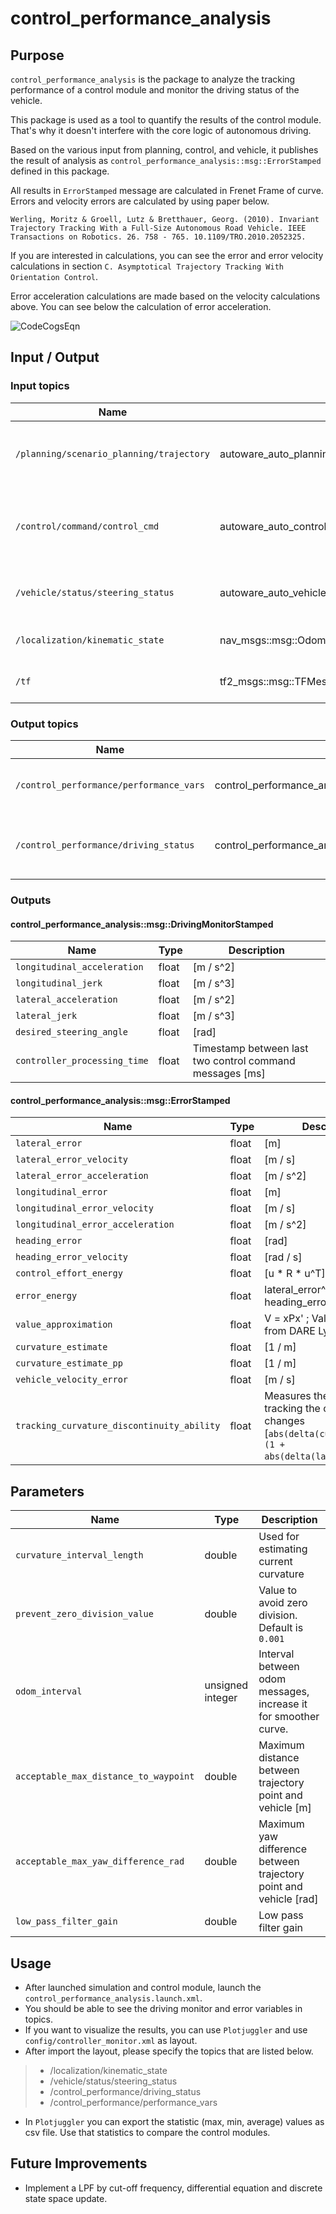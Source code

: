 # control_performance_analysis

## Purpose

`control_performance_analysis` is the package to analyze the tracking performance of a control module and monitor the driving status of the vehicle.

This package is used as a tool to quantify the results of the control module.
That's why it doesn't interfere with the core logic of autonomous driving.

Based on the various input from planning, control, and vehicle, it publishes the result of analysis as `control_performance_analysis::msg::ErrorStamped` defined in this package.

All results in `ErrorStamped` message are calculated in Frenet Frame of curve. Errors and velocity errors are calculated by using paper below.

<!-- cspell: ignore Werling Moritz Groell Lutz Bretthauer Georg -->

`Werling, Moritz & Groell, Lutz & Bretthauer, Georg. (2010). Invariant Trajectory Tracking With a Full-Size Autonomous Road Vehicle. IEEE Transactions on Robotics. 26. 758 - 765. 10.1109/TRO.2010.2052325.`

If you are interested in calculations, you can see the error and error velocity calculations in section `C. Asymptotical Trajectory Tracking With Orientation Control`.

Error acceleration calculations are made based on the velocity calculations above. You can see below the calculation of error acceleration.

![CodeCogsEqn](https://user-images.githubusercontent.com/45468306/169027099-ef15b306-2868-4084-a350-0e2b652c310f.png)

## Input / Output

### Input topics

| Name                                     | Type                                                     | Description                                 |
| ---------------------------------------- | -------------------------------------------------------- | ------------------------------------------- |
| `/planning/scenario_planning/trajectory` | autoware_auto_planning_msgs::msg::Trajectory             | Output trajectory from planning module.     |
| `/control/command/control_cmd`           | autoware_auto_control_msgs::msg::AckermannControlCommand | Output control command from control module. |
| `/vehicle/status/steering_status`        | autoware_auto_vehicle_msgs::msg::SteeringReport          | Steering information from vehicle.          |
| `/localization/kinematic_state`          | nav_msgs::msg::Odometry                                  | Use twist from odometry.                    |
| `/tf`                                    | tf2_msgs::msg::TFMessage                                 | Extract ego pose from tf.                   |

### Output topics

| Name                                    | Type                                                     | Description                                         |
| --------------------------------------- | -------------------------------------------------------- | --------------------------------------------------- |
| `/control_performance/performance_vars` | control_performance_analysis::msg::ErrorStamped          | The result of the performance analysis.             |
| `/control_performance/driving_status`   | control_performance_analysis::msg::DrivingMonitorStamped | Driving status (acceleration, jerk etc.) monitoring |

### Outputs

#### control_performance_analysis::msg::DrivingMonitorStamped

| Name                         | Type  | Description                                              |
| ---------------------------- | ----- | -------------------------------------------------------- |
| `longitudinal_acceleration`  | float | [m / s^2]                                                |
| `longitudinal_jerk`          | float | [m / s^3]                                                |
| `lateral_acceleration`       | float | [m / s^2]                                                |
| `lateral_jerk`               | float | [m / s^3]                                                |
| `desired_steering_angle`     | float | [rad]                                                    |
| `controller_processing_time` | float | Timestamp between last two control command messages [ms] |

#### control_performance_analysis::msg::ErrorStamped

| Name                                       | Type  | Description                                                                                                       |
| ------------------------------------------ | ----- | ----------------------------------------------------------------------------------------------------------------- |
| `lateral_error`                            | float | [m]                                                                                                               |
| `lateral_error_velocity`                   | float | [m / s]                                                                                                           |
| `lateral_error_acceleration`               | float | [m / s^2]                                                                                                         |
| `longitudinal_error`                       | float | [m]                                                                                                               |
| `longitudinal_error_velocity`              | float | [m / s]                                                                                                           |
| `longitudinal_error_acceleration`          | float | [m / s^2]                                                                                                         |
| `heading_error`                            | float | [rad]                                                                                                             |
| `heading_error_velocity`                   | float | [rad / s]                                                                                                         |
| `control_effort_energy`                    | float | [u * R * u^T]                                                                                                     |
| `error_energy`                             | float | lateral_error^2 + heading_error^2                                                                                 |
| `value_approximation`                      | float | V = xPx' ; Value function from DARE Lyap matrix P                                                                 |
| `curvature_estimate`                       | float | [1 / m]                                                                                                           |
| `curvature_estimate_pp`                    | float | [1 / m]                                                                                                           |
| `vehicle_velocity_error`                   | float | [m / s]                                                                                                           |
| `tracking_curvature_discontinuity_ability` | float | Measures the ability to tracking the curvature changes [`abs(delta(curvature)) / (1 + abs(delta(lateral_error))`] |

## Parameters

| Name                                  | Type             | Description                                                       |
| ------------------------------------- | ---------------- | ----------------------------------------------------------------- |
| `curvature_interval_length`           | double           | Used for estimating current curvature                             |
| `prevent_zero_division_value`         | double           | Value to avoid zero division. Default is `0.001`                  |
| `odom_interval`                       | unsigned integer | Interval between odom messages, increase it for smoother curve.   |
| `acceptable_max_distance_to_waypoint` | double           | Maximum distance between trajectory point and vehicle [m]         |
| `acceptable_max_yaw_difference_rad`   | double           | Maximum yaw difference between trajectory point and vehicle [rad] |
| `low_pass_filter_gain`                | double           | Low pass filter gain                                              |

## Usage

- After launched simulation and control module, launch the `control_performance_analysis.launch.xml`.
- You should be able to see the driving monitor and error variables in topics.
- If you want to visualize the results, you can use `Plotjuggler` and use `config/controller_monitor.xml` as layout.
- After import the layout, please specify the topics that are listed below.

> - /localization/kinematic_state
> - /vehicle/status/steering_status
> - /control_performance/driving_status
> - /control_performance/performance_vars

- In `Plotjuggler` you can export the statistic (max, min, average) values as csv file. Use that statistics to compare the control modules.

## Future Improvements

- Implement a LPF by cut-off frequency, differential equation and discrete state space update.

